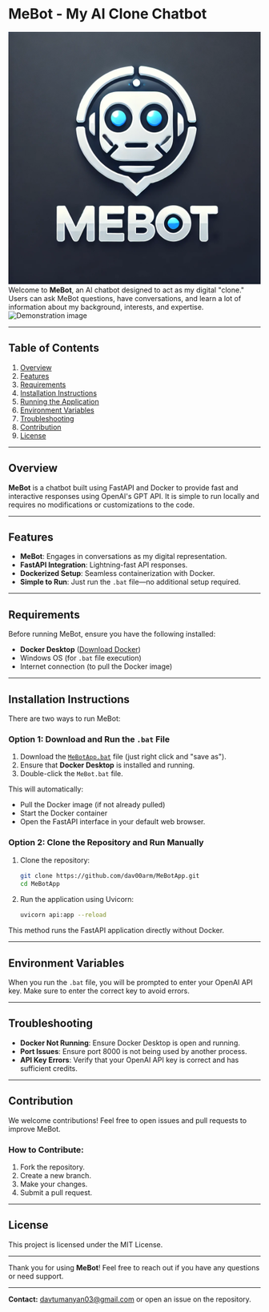 # MeBot - My AI Clone Chatbot
![MeBot Logo](assets/MeBot_logo.png)
Welcome to **MeBot**, an AI chatbot designed to act as my digital "clone." Users can ask MeBot questions, have conversations, and learn a lot of information about my background, interests, and expertise.
![Demonstration image](asstes/demonstration_image.png)

---

## Table of Contents

1. [Overview](#overview)
2. [Features](#features)
3. [Requirements](#requirements)
4. [Installation Instructions](#installation-instructions)
5. [Running the Application](#running-the-application)
6. [Environment Variables](#environment-variables)
7. [Troubleshooting](#troubleshooting)
8. [Contribution](#contribution)
9. [License](#license)

---

## Overview

**MeBot** is a chatbot built using FastAPI and Docker to provide fast and interactive responses using OpenAI's GPT API. It is simple to run locally and requires no modifications or customizations to the code.

---

## Features

- **MeBot**: Engages in conversations as my digital representation.
- **FastAPI Integration**: Lightning-fast API responses.
- **Dockerized Setup**: Seamless containerization with Docker.
- **Simple to Run**: Just run the `.bat` file—no additional setup required.

---

## Requirements

Before running MeBot, ensure you have the following installed:

- **Docker Desktop** ([Download Docker](https://www.docker.com/products/docker-desktop))
- Windows OS (for `.bat` file execution)
- Internet connection (to pull the Docker image)

---

## Installation Instructions

There are two ways to run MeBot:

### Option 1: Download and Run the `.bat` File

1. Download the [`MeBotApp.bat`](https://github.com/dav00arm/MeBotApp/releases/download/latest/MeBotApp.bat) file (just right click and "save as").
2. Ensure that **Docker Desktop** is installed and running.
3. Double-click the `MeBot.bat` file.

This will automatically:
- Pull the Docker image (if not already pulled)
- Start the Docker container
- Open the FastAPI interface in your default web browser.

### Option 2: Clone the Repository and Run Manually

1. Clone the repository:
   ```bash
   git clone https://github.com/dav00arm/MeBotApp.git
   cd MeBotApp
   ```
2. Run the application using Uvicorn:
   ```bash
   uvicorn api:app --reload
   ```

This method runs the FastAPI application directly without Docker.

---

## Environment Variables

When you run the `.bat` file, you will be prompted to enter your OpenAI API key. Make sure to enter the correct key to avoid errors.

---

## Troubleshooting

- **Docker Not Running**: Ensure Docker Desktop is open and running.
- **Port Issues**: Ensure port 8000 is not being used by another process.
- **API Key Errors**: Verify that your OpenAI API key is correct and has sufficient credits.

---

## Contribution

We welcome contributions! Feel free to open issues and pull requests to improve MeBot.

### How to Contribute:

1. Fork the repository.
2. Create a new branch.
3. Make your changes.
4. Submit a pull request.

---

## License

This project is licensed under the MIT License.

---

Thank you for using **MeBot**! Feel free to reach out if you have any questions or need support.

---

**Contact:** [davtumanyan03@gmail.com](mailto:davtumanyan03@gmail.com) or open an issue on the repository.

